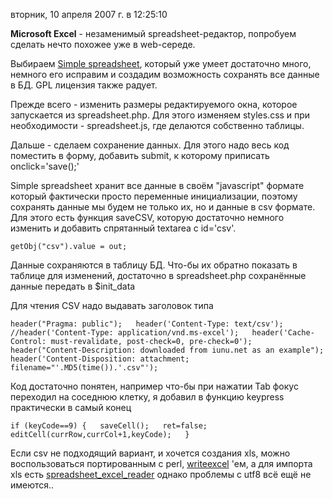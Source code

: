 вторник, 10 апреля 2007 г. в 12:25:10

**Microsoft Excel** - незаменимый spreadsheet-редактор, попробуем сделать нечто похожее уже в web-середе.

Выбираем [Simple spreadsheet](http://www.simple-groupware.de/demo/simple_spreadsheet/spreadsheet.php?lang=en), который уже умеет достаточно много, немного его исправим и создадим возможность сохранять все данные в БД. GPL лицензия также радует.

Прежде всего - изменить размеры редактируемого окна, которое запускается из spreadsheet.php. Для этого изменяем styles.css и при необходимости - spreadsheet.js, где делаются собственно таблицы.

Дальше - сделаем сохранение данных. Для этого надо весь код поместить в форму, добавить submit, к которому приписать onclick='save();'

Simple spreadsheet хранит все данные в своём "javascript" формате который фактически просто переменные инициализации, поэтому сохранять данные мы будем не только их, но и данные в csv формате. Для этого есть функция saveCSV, которую достаточно немного изменить и добавить спрятанный textarea c id='csv'.

`getObj("csv").value = out;`

Данные сохраняются в таблицу БД. Что-бы их обратно показать в таблице для изменений, достаточно в spreadsheet.php сохранённые данные передать в $init_data

Для чтения CSV надо выдавать заголовок типа

`header("Pragma: public");   header('Content-Type: text/csv');   //header('Content-Type: application/vnd.ms-excel');   header('Cache-Control: must-revalidate, post-check=0, pre-check=0');   header("Content-Description: downloaded from iunu.net as an example");   header('Content-Disposition: attachment; filename="'.MD5(time()).'.csv"');`

Код достаточно понятен, например что-бы при нажатии Tab фокус переходил на соседнюю клетку, я добавил в функцию keypress практически в самый конец

`if (keyCode==9) {   saveCell();   ret=false;   editCell(currRow,currCol+1,keyCode);   }`

Если csv не подходящий вариант, и хочется создания xls, можно воспользоваться портированным с perl, [writeexcel](http://www.bettina-attack.de/jonny/view.php/projects/php_writeexcel/demo/) 'ем, а для импорта xls есть [spreadsheet_excel_reader](http://pear.php.net/pepr/pepr-proposal-show.php?id=304) однако проблемы с utf8 всё ещё не имеются..